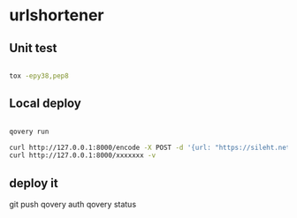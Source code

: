 # urlshortener


## Unit test

```bash

tox -epy38,pep8
```

## Local deploy

```bash

qovery run

curl http://127.0.0.1:8000/encode -X POST -d '{url: "https://sileht.net"}'
curl http://127.0.0.1:8000/xxxxxxx -v

```

## deploy it
git push
qovery auth
qovery status
